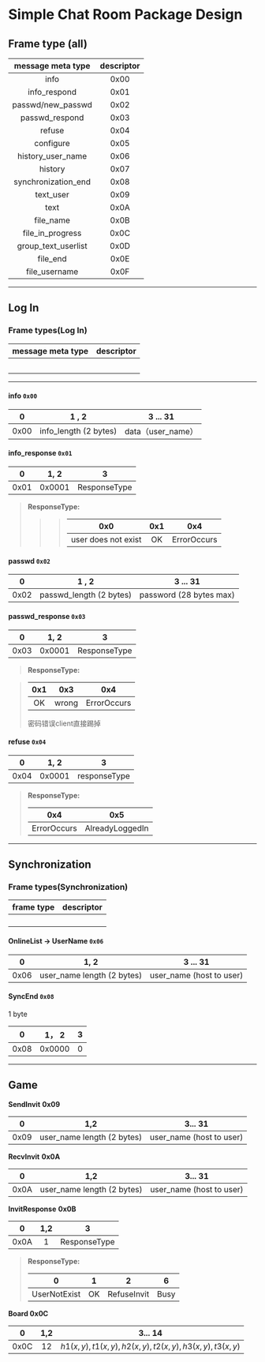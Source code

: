 

# Simple Chat Room Package Design  

## Frame type (all)

|  message meta type  | descriptor |
| :-----------------: | :--------: |
|        info         |    0x00    |
|    info_respond     |    0x01    |
|  passwd/new_passwd  |    0x02    |
|   passwd_respond    |    0x03    |
|       refuse        |    0x04    |
|      configure      |    0x05    |
|  history_user_name  |    0x06    |
|       history       |    0x07    |
| synchronization_end |    0x08    |
|      text_user      |    0x09    |
|        text         |    0x0A    |
|      file_name      |    0x0B    |
|   file_in_progress  |    0x0C    |
| group_text_userlist |    0x0D    |
|       file_end      |    0x0E    |
|      file_username      |    0x0F    |

------------------------

## Log In

### Frame types(Log In)

| message meta type | descriptor |
| :---------------: | :--------: |
|                   |            |
|                   |            |
|                   |            |
|                   |            |
|                   |            |

------------------------

#### info `0x00`

|  0   |         1 , 2         |     3 ... 31      |
| :--: | :-------------------: | :---------------: |
| 0x00 | info_length (2 bytes) | data（user_name） |

#### info_response `0x01`

|  0   |  1, 2  |      3       |
| :--: | :----: | :----------: |
| 0x01 | 0x0001 | ResponseType |

 > **ResponseType:**
 >
 > > >|         0x0         | 0x1  |     0x4     |
 > > >| :-----------------: | :--: | :---------: |
 > > >| user does not exist |  OK  | ErrorOccurs |

#### passwd `0x02`

|  0   |          1 , 2          |        3 ... 31         |
| :--: | :---------------------: | :---------------------: |
| 0x02 | passwd_length (2 bytes) | password (28 bytes max) |

#### passwd_response `0x03`

|  0   |  1, 2  |      3       |
| :--: | :----: | :----------: |
| 0x03 | 0x0001 | ResponseType |

> **ResponseType:**

> | 0x1  |  0x3  |     0x4     |
> | :--: | :---: | :---------: |
> |  OK  | wrong | ErrorOccurs |
> 密码错误client直接踢掉

#### refuse  `0x04`

|  0   |  1, 2  |      3       |
| :--: | :----: | :----------: |
| 0x04 | 0x0001 | responseType |

>**ResponseType:**
>
>|   **0x4**   |     **0x5**     |
>| :---------: | :-------------: |
>| ErrorOccurs | AlreadyLoggedIn |





-----------

## Synchronization

### Frame types(Synchronization)

| frame type | descriptor |
| :--------: | :--------: |
|            |            |
|            |            |
|            |            |
|            |            |

#### OnlineList -> UserName  `0x06`

|  0   |            1, 2            |         3 ... 31         |
| :--: | :------------------------: | :----------------------: |
| 0x06 | user_name length (2 bytes) | user_name (host to user) |

#### SyncEnd   `0x08`

1 byte

|  0   | 1， 2  |  3   |
| :--: | :----: | :--: |
| 0x08 | 0x0000 |  0   |





------------------------

## Game


**SendInvit** **0x09**

|  0   |            1,2             |         3... 31          |
| :--: | :------------------------: | :----------------------: |
| 0x09 | user_name length (2 bytes) | user_name (host to user) |


**RecvInvit** **0x0A**

|  0   |            1,2             |         3... 31          |
| :--: | :------------------------: | :----------------------: |
| 0x0A | user_name length (2 bytes) | user_name (host to user) |

**InvitResponse** **0x0B**

|  0   | 1,2  |      3       |
| :--: | :--: | :----------: |
| 0x0A |  1   | ResponseType |

  >**ResponseType:**
  >
  >|      0       |  1   |      2      |  6   |
  >| :----------: | :--: | :---------: | :--: |
  >| UserNotExist |  OK  | RefuseInvit | Busy |

 

**Board 0x0C**

|  0   | 1,2  |                        3... 14                         |
| :--: | :--: | :----------------------------------------------------: |
| 0x0C |  12  | $h1(x,y), t1(x,y), h2(x,y), t2(x,y), h3(x,y), t3(x,y)$ |





